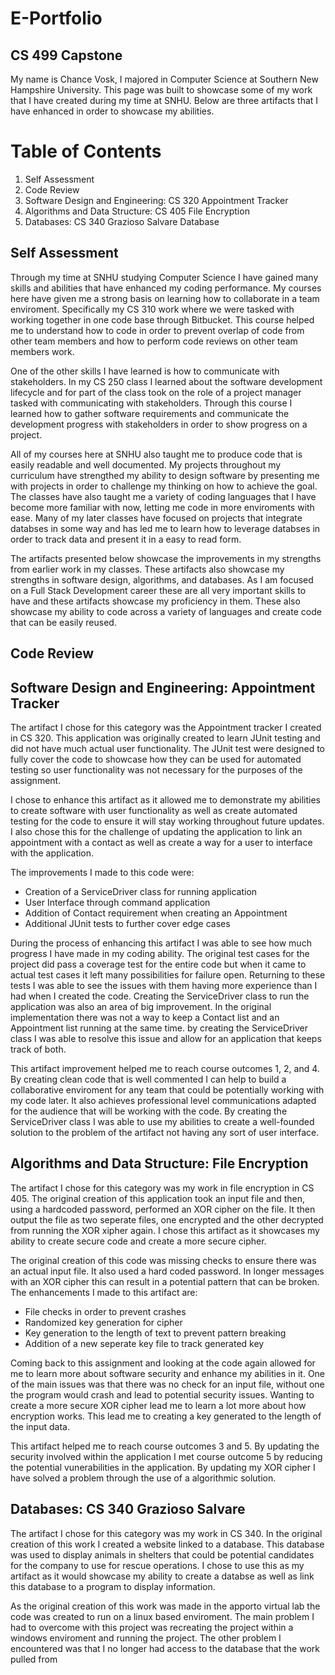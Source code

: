 # E-Portfolio
## CS 499 Capstone


My name is Chance Vosk, I majored in Computer Science at Southern New Hampshire University. This page was built to showcase some of my work that I have created during my time at SNHU. Below are three artifacts that I have enhanced in order to showcase my abilities.


# Table of Contents
1. Self Assessment
2. Code Review
3. Software Design and Engineering: CS 320 Appointment Tracker
4. Algorithms and Data Structure: CS 405 File Encryption
5. Databases: CS 340 Grazioso Salvare Database


## Self Assessment

Through my time at SNHU studying Computer Science I have gained many skills and abilities that have enhanced my coding performance. My courses here have given me a strong basis on learning how to collaborate in a team enviroment. Specifically my CS 310 work where we were tasked with working together in one code base through Bitbucket. This course helped me to understand how to code in order to prevent overlap of code from other team members and how to perform code reviews on other team members work. 

One of the other skills I have learned is how to communicate with stakeholders. In my CS 250 class I learned about the software development lifecycle and for part of the class took on the role of a project manager tasked with communicating with stakeholders. Through this course I learned how to gather software requirements and communicate the development progress with stakeholders in order to show progress on a project. 

All of my courses here at SNHU also taught me to produce code that is easily readable and well documented. My projects throughout my curriculum have strengthed my ability to design software by presenting me with projects in order to challenge my thinking on how to achieve the goal. The classes have also taught me a variety of coding languages that I have become more familiar with now, letting me code in more enviroments with ease. Many of my later classes have focused on projects that integrate databses in some way and has led me to learn how to leverage databses in order to track data and present it in a easy to read form. 

The artifacts presented below showcase the improvements in my strengths from earlier work in my classes. These artifacts also showcase my strengths in software design, algorithms, and databases. As I am focused on a Full Stack Development career these are all very important skills to have and these artifacts showcase my proficiency in them. These also showcase my ability to code across a variety of languages and create code that can be easily reused.

## Code Review


## Software Design and Engineering: Appointment Tracker

The artifact I chose for this category was the Appointment tracker I created in CS 320. This application was originally created to learn JUnit testing and did not have much actual user functionality. The JUnit test were designed to fully cover the code to showcase how they can be used for automated testing so user functionality was not necessary for the purposes of the assignment.

I chose to enhance this artifact as it allowed me to demonstrate my abilities to create software with user functionality as well as create automated testing for the code to ensure it will stay working throughout future updates. I also chose this for the challenge of updating the application to link an appointment with a contact as well as create a way for a user to interface with the application. 

The improvements I made to this code were:
- Creation of a ServiceDriver class for running application
- User Interface through command application
- Addition of Contact requirement when creating an Appointment
- Additional JUnit tests to further cover edge cases

During the process of enhancing this artifact I was able to see how much progress I have made in my coding ability. The original test cases for the project did pass a coverage test for the entire code but when it came to actual test cases it left many possibilities for failure open. Returning to these tests I was able to see the issues with them having more experience than I had when I created the code. Creating the ServiceDriver class to run the application was also an area of big improvement. In the original implementation there was not a way to keep a Contact list and an Appointment list running at the same time. by creating the ServiceDriver class I was able to resolve this issue and allow for an application that keeps track of both. 

This artifact improvement helped me to reach course outcomes 1, 2, and 4. By creating clean code that is well commented I can help to build a collaborative enviroment for any team that could be potentially working with my code later. It also achieves professional level communications adapted for the audience that will be working with the code. By creating the ServiceDriver class I was able to use my abilities to create a well-founded solution to the problem of the artifact not having any sort of user interface. 

## Algorithms and Data Structure: File Encryption

The artifact I chose for this category was my work in file encryption in CS 405. The original creation of this application took an input file and then, using a hardcoded password, performed an XOR cipher on the file. It then output the file as two seperate files, one encrypted and the other decrypted from running the XOR xipher again. I chose this artifact as it showcases my ability to create secure code and create a more secure cipher.

The original creation of this code was missing checks to ensure there was an actual input file. It also used a hard coded password. In longer messages with an XOR cipher this can result in a potential pattern that can be broken. The enhancements I made to this artifact are:
- File checks in order to prevent crashes
- Randomized key generation for cipher
- Key generation to the length of text to prevent pattern breaking
- Addition of a new seperate key file to track generated key

Coming back to this assignment and looking at the code again allowed for me to learn more about software security and enhance my abilities in it. One of the main issues was that there was no check for an input file, without one the program would crash and lead to potential security issues. Wanting to create a more secure XOR cipher lead me to learn a lot more about how encryption works. This lead me to creating a key generated to the length of the input data. 

This artifact helped me to reach course outcomes 3 and 5. By updating the security involved within the application I met course outcome 5 by reducing the potential vunerabilities in the application. By updating my XOR cipher I have solved a problem through the use of a algorithmic solution. 

## Databases: CS 340 Grazioso Salvare

The artifact I chose for this category was my work in CS 340. In the original creation of this work I created a website linked to a database. This database was used to display animals in shelters that could be potential candidates for the company to use for rescue operations. I chose to use this as my artifact as it would showcase my ability to create a databse as well as link this database to a program to display information.

As the original creation of this work was made in the apporto virtual lab the code was created to run on a linux based enviroment. The main problem I had to overcome with this project was recreating the project within a windows enviroment and running the project. The other problem I encountered was that I no longer had access to the database that the work pulled from  

